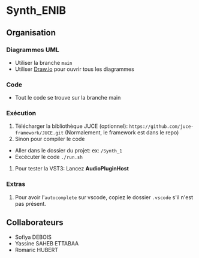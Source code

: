 # Synth_ENIB

## Organisation

### Diagrammes UML
* Utiliser la branche `main`
* Utiliser [Draw.io](https://apps.diagrams.net) pour ouvrir tous les diagrammes

### Code 
* Tout le code se trouve sur la branche main

### Exécution
1. Télécharger la bibliothèque JUCE (optionnel): `https://github.com/juce-framework/JUCE.git` (Normalement, le framework est dans le repo)
1. Sinon pour compiler le code
 * Aller dans le dossier du projet: ex: `/Synth_1`
 * Excécuter le code `./run.sh`
1. Pour tester la VST3: Lancez **AudioPluginHost**
### Extras
1. Pour avoir l'`autocomplete` sur vscode, copiez le dossier `.vscode` s'il n'est pas présent.



## Collaborateurs
* Sofiya DEBOIS
* Yassine SAHEB ETTABAA
* Romaric HUBERT

